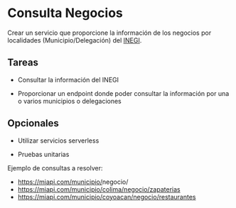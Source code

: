 # Consulta Negocios

Crear un servicio que proporcione la información de los negocios por localidades (Municipio/Delegación) del  [INEGI](https://www.inegi.org.mx/servicios/api_denue.html).

 

## Tareas  

- Consultar la información del INEGI 

- Proporcionar un endpoint donde poder consultar la información por una o varios municipios o delegaciones   
 

## Opcionales

- Utilizar servicios serverless

- Pruebas unitarias 

	 
Ejemplo de consultas a resolver: 

- https://miapi.com/municipio/<municipio>negocio/<tipo-negocio> 
- https://miapi.com/municipio/colima/negocio/zapaterias 
- https://miapi.com/municipio/coyoacan/negocio/restaurantes 
